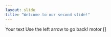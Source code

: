```yaml
---
layout: slide
title: "Welcome to our second slide!"
---
```

Your text
Use the left arrow to go back!
motor []
